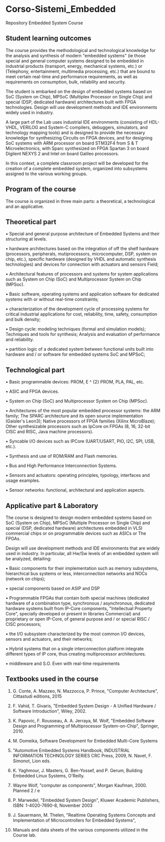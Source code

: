 # Corso-Sistemi_Embedded
Repository Embedded System Course


## Student learning outcomes
The course provides the methodological and technological knowledge for the analysis and synthesis of modern "embedded systems" (ie those special and general computer systems designed to be embedded in industrial products (transport, energy, mechanical systems, etc.) or (Telephony, entertainment, multimedia processing, etc.) that are bound to meet certain real-time and performance requirements, as well as requirements on consumption, bulk, reliability and security.

The student is embarked on the design of embedded systems based on SoC (System on Chip), MPSoC (Multiplex Processor on Single Chip) and special (DSP, dedicated hardware) architectures built with FPGA technologies. Design will use development methods and IDE environments widely used in industry.

A large part of the Lab uses industrial IDE environments (consisting of HDL-VHDL, VERILOG and System-C compilers, debuggers, simulators, and technology mapping tools) and is designed to provide the necessary knowledge for synthesizing Circuits on FPGA devices, and for designing SoC systems with ARM processor on board STM32F4 from S & T Microelectronics, with Sparc synthesized on FPGA Spartan 3 on board Digilent NEXYS 2 and Intel on board Galileo processors.

In this context, a complete classroom project will be developed for the creation of a complete embedded system, organized into subsystems assigned to the various working groups.

## Program of the course

The course is organized in three main parts: a theoretical, a technological and an applicative.

## Theoretical part

• Special and general purpose architecture of Embedded Systems and their structuring at levels.

• hardware architectures based on the integration of off the shelf  hardware (processors, peripherals, mutiprocessors, microcomputer, DSP, system on chip, etc.), specific hardware (designed by VHDL and automatic synthesis technologies) and devices for connection with actuators and sensors Field;

• Architectural features of processors and systems for system applications such as System on Chip (SoC) and Multiprocessor System on Chip (MPSoc).

• Basic software, operating systems and application software for dedicated systems with or without real-time constraints;

• characterization of the development cycle of processing systems for critical industrial applications for cost, reliability, time, safety, consumption and bulk density;

• Design cycle: modeling techniques (formal and simulation models); Techniques and tools for synthesis; Analysis and evaluation of performance and reliability.

• partition logic of a dedicated system between functional units built into hardware and / or software for embedded systems SoC and MPSoC;

## Technological part

• Basic programmable devices: PROM, E ^ {2} PROM, PLA, PAL, etc.

• ASIC and FPGA devices.

• System on Chip (SoC) and Multiprocessor System on Chip (MPSoc).

• Architectures of the most popular embedded processor systems: the ARM family; The SPARC architecture and its open source implementation (Gaisler's Leon3); Native processors of FPGA families (Xilinx MicroBlaze); Other synthesizable processors such as IpCore on FPGAs (8, 16, 32-bit CISC and RISC, Java machine processors).

• Syncable I/O devices such as IPCore (UART/USART, PIO, I2C, SPI, USB, etc.).

• Synthesis and use of ROM/RAM and Flash memories.

• Bus and High Performance Interconnection Systems.

• Sensors and actuators: operating principles, typology, interfaces and usage examples.

• Sensor networks: functional, architectural and application aspects.

## Applicative part & Laboratory

The course is designed to design modern embedded systems based on SoC (System on Chip), MPSoC (Multiple Processor on Single Chip) and special (DSP, dedicated hardware) architectures embedded in VLSI commercial chips or on programmable devices such as ASICs or The FPGAs.

Design will use development methods and IDE environments that are widely used in industry. In particular, all Hw/Sw levels of an embedded system will be analyzed, detailing:

• Basic components for their implementation such as memory subsystems, hierarchical bus systems or less, interconnection networks and NOCs (network on chips);

• special components based on ASIP and DSP

• Programmable FPGAs that contain both special machines (dedicated hardware of a combination type, synchronous / asynchronous, dedicated hardware systems built from IP-Core components, "Intellectual Property Core", specially developed or present in libraries Commercial) and proprietary or open IP-Core, of general purpose and / or special RISC / CISC processors;

• the I/O subsystem characterized by the most common I/O devices, sensors and actuators, and their networks;

• Hybrid systems that on a single interconnection platform integrate different types of IP core, thus creating multiprocessor architectures.

• middleware and S.O. Even with real-time requirements

## Textbooks used in the course

1. G. Conte, A. Mazzeo, N. Mazzocca, P. Prince, "Computer Architecture", Cittastudi editions, 2015

2. F. Vahid, T. Givaris, "Embedded System Design - A Unified Hardware / Software Introduction", Wiley, 2002.

3. K. Papovic, F. Rousseau, A. A. Jerraya, M. Wolf, "Embedded Software Design and Programming of Multiprocessor System-on-Chip", Springer, 2010.

4. M. Domeika, Software Development for Embedded Multi-Core Systems

5. "Automotive Embedded Systems Handbook, INDUSTRIAL INFORMATION TECHNOLOGY SERIES CRC Press, 2009, N. Navet, F. Simonot, Lion eds.

6. K. Yaghmour, J. Masters, G. Ben-Yossef, and P. Gerum, Building Embedded Linux Systems, O'Reilly.

7. Wayne Wolf, "computer as components", Morgan Kaufman, 2000. Planned 2 / e

8. P. Marwedel, "Embedded System Design", Kluwer Academic Publishers, ISBN: 1-4020-7690-8, November 2003

9. J. Sauermann, M. Thelen, "Realtime Operating Systems Concepts and Implementation of Microcontrollers for Embedded Systems",

10. Manuals and data sheets of the various components utilized in the Course lab.


<link to programma_corso_sistemi_embedded.pdf>
